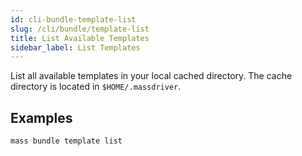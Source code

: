 ```yaml
---
id: cli-bundle-template-list
slug: /cli/bundle/template-list
title: List Available Templates
sidebar_label: List Templates
---
```


List all available templates in your local cached directory. The cache directory is located in `$HOME/.massdriver`.

## Examples

```shell
mass bundle template list
```
